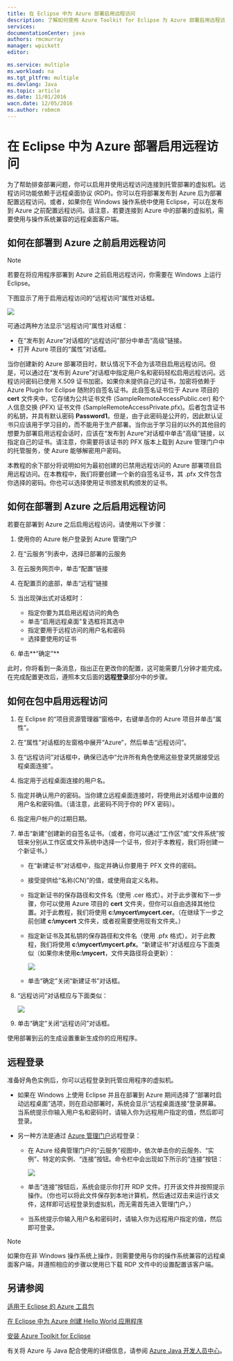 ```yaml
---
title: 在 Eclipse 中为 Azure 部署启用远程访问
description: 了解如何使用 Azure Toolkit for Eclipse 为 Azure 部署启用远程访问。
services: 
documentationCenter: java
authors: rmcmurray
manager: wpickett
editor: 

ms.service: multiple
ms.workload: na
ms.tgt_pltfrm: multiple
ms.devlang: Java
ms.topic: article
ms.date: 11/01/2016
wacn.date: 12/05/2016
ms.author: robmcm
---
```


<!-- Legacy MSDN URL = https://msdn.microsoft.com/library/azure/hh690951.aspx -->

# 在 Eclipse 中为 Azure 部署启用远程访问
为了帮助排查部署问题，你可以启用并使用远程访问连接到托管部署的虚拟机。远程访问功能依赖于远程桌面协议 (RDP)。你可以在将部署发布到 Azure 后为部署配置远程访问。或者，如果你在 Windows 操作系统中使用 Eclipse，可以在发布到 Azure 之前配置远程访问。请注意，若要连接到 Azure 中的部署的虚拟机，需要使用与操作系统兼容的远程桌面客户端。

## 如何在部署到 Azure 之前启用远程访问

> [!NOTE]
> 若要在将应用程序部署到 Azure 之前启用远程访问，你需要在 Windows 上运行 Eclipse。

下图显示了用于启用远程访问的“远程访问”属性对话框。

![][ic719494]  

可通过两种方法显示“远程访问”属性对话框：

* 在“发布到 Azure”对话框的“远程访问”部分中单击“高级”链接。
* 打开 Azure 项目的“属性”对话框。

当你创建新的 Azure 部署项目时，默认情况下不会为该项目启用远程访问。但是，可以通过在“发布到 Azure”对话框中指定用户名和密码轻松启用远程访问。远程访问密码已使用 X.509 证书加密。如果你未提供自己的证书，加密将依赖于 Azure Plugin for Eclipse 随附的自签名证书。此自签名证书位于 Azure 项目的 **cert** 文件夹中，它存储为公共证书文件 (SampleRemoteAccessPublic.cer) 和个人信息交换 (PFX) 证书文件 (SampleRemoteAccessPrivate.pfx)。后者包含证书的私钥，并具有默认密码 **Password1**。但是，由于此密码是公开的，因此默认证书只应该用于学习目的，而不能用于生产部署。当你出于学习目的以外的其他目的想要为部署启用远程会话时，应该在“发布到 Azure”对话框中单击“高级”链接，以指定自己的证书。请注意，你需要将该证书的 PFX 版本上载到 Azure 管理门户中的托管服务，使 Azure 能够解密用户密码。

本教程的余下部分将说明如何为最初创建的已禁用远程访问的 Azure 部署项目启用远程访问。在本教程中，我们将要创建一个新的自签名证书，其 .pfx 文件包含你选择的密码。你也可以选择使用证书颁发机构颁发的证书。

## 如何在部署到 Azure 之后启用远程访问
若要在部署到 Azure 之后启用远程访问，请使用以下步骤：

1. 使用你的 Azure 帐户登录到 Azure 管理门户
2. 在“云服务”列表中，选择已部署的云服务
3. 在云服务网页中，单击“配置”链接
4. 在配置页的底部，单击“远程”链接
5. 当出现弹出式对话框时：

    * 指定你要为其启用远程访问的角色
    * 单击“启用远程桌面”复选框将其选中
    * 指定要用于远程访问的用户名和密码
    * 选择要使用的证书
6. 单击**“确定”**

此时，你将看到一条消息，指出正在更改你的配置，这可能需要几分钟才能完成。在完成配置更改后，遵照本文后面的**远程登录**部分中的步骤。

## 如何在包中启用远程访问
1. 在 Eclipse 的“项目资源管理器”窗格中，右键单击你的 Azure 项目并单击“属性”。
2. 在“属性”对话框的左窗格中展开“Azure”，然后单击“远程访问”。
3. 在“远程访问”对话框中，确保已选中“允许所有角色使用这些登录凭据接受远程桌面连接”。
4. 指定用于远程桌面连接的用户名。
5. 指定并确认用户的密码。当你建立远程桌面连接时，将使用此对话框中设置的用户名和密码值。（请注意，此密码不同于你的 PFX 密码）。
6. 指定用户帐户的过期日期。
7. 单击“新建”创建新的自签名证书。（或者，你可以通过“工作区”或“文件系统”按钮来分别从工作区或文件系统中选择一个证书，但对于本教程，我们将创建一个新证书。）

    * 在“新建证书”对话框中，指定并确认你要用于 PFX 文件的密码。
    * 接受提供给“名称(CN)”的值，或使用自定义名称。
    * 指定新证书的保存路径和文件名（使用 .cer 格式）。对于此步骤和下一步骤，你可以使用 Azure 项目的 **cert** 文件夹，但你可以自由选择其他位置。对于此教程，我们将使用 **c:\\mycert\\mycert.cer**。（在继续下一步之前创建 **c:\\mycert** 文件夹，或者视需要使用现有文件夹。）
    * 指定新证书及其私钥的保存路径和文件名（使用 .pfx 格式）。对于此教程，我们将使用 **c:\\mycert\\mycert.pfx**。“新建证书”对话框应与下面类似（如果你未使用**c:\\mycert**，文件夹路径将会更新）：

       ![][ic712275]
    * 单击“确定”关闭“新建证书”对话框。
8. “远程访问”对话框应与下面类似：</p>

    ![][ic719495]  

9. 单击“确定”关闭“远程访问”对话框。

使用部署到云的生成设置重新生成你的应用程序。

## 远程登录
准备好角色实例后，你可以远程登录到托管应用程序的虚拟机。

* 如果在 Windows 上使用 Eclipse 并且在部署到 Azure 期间选择了“部署时启动远程桌面”选项，则在启动部署时，系统会显示“远程桌面连接”登录屏幕。当系统提示你输入用户名和密码时，请输入你为远程用户指定的值，然后即可登录。
* 另一种方法是通过 <a href="http://go.microsoft.com/fwlink/?LinkID=512959">Azure 管理门户</a>远程登录：

    * 在 Azure 经典管理门户的“云服务”视图中，依次单击你的云服务、“实例”、特定的实例、“连接”按钮。命令栏中会出现如下所示的“连接”按钮：

      ![][ic659273]
  * 单击“连接”按钮后，系统会提示你打开 RDP 文件。打开该文件并按照提示操作。（你也可以将此文件保存到本地计算机，然后通过双击来运行该文件，这样即可远程登录到虚拟机，而无需首先进入管理门户。）
  * 当系统提示你输入用户名和密码时，请输入你为远程用户指定的值，然后即可登录。

> [!NOTE]
> 如果你在非 Windows 操作系统上操作，则需要使用与你的操作系统兼容的远程桌面客户端，并遵照相应的步骤以使用已下载 RDP 文件中的设置配置该客户端。

## 另请参阅
[适用于 Eclipse 的 Azure 工具包][]

[在 Eclipse 中为 Azure 创建 Hello World 应用程序][]

[安装 Azure Toolkit for Eclipse][]

有关将 Azure 与 Java 配合使用的详细信息，请参阅 [Azure Java 开发人员中心][]。

<!-- URL List -->

[Azure Java 开发人员中心]: /develop/java/
[Azure Management Portal]: http://manage.windowsazure.cn
[适用于 Eclipse 的 Azure 工具包]: ./azure-toolkit-for-eclipse.md
[在 Eclipse 中为 Azure 创建 Hello World 应用程序]: ./azure-toolkit-for-eclipse-creating-a-hello-world-application.md
[安装 Azure Toolkit for Eclipse]: ./azure-toolkit-for-eclipse-installation.md

<!-- IMG List -->

[ic712275]: ./media/azure-toolkit-for-eclipse-enabling-remote-access-for-azure-deployments/ic712275.png
[ic719495]: ./media/azure-toolkit-for-eclipse-enabling-remote-access-for-azure-deployments/ic719495.png
[ic719494]: ./media/azure-toolkit-for-eclipse-enabling-remote-access-for-azure-deployments/ic719494.png
[ic659273]: ./media/azure-toolkit-for-eclipse-enabling-remote-access-for-azure-deployments/ic659273.png

<!---HONumber=Mooncake_1128_2016-->